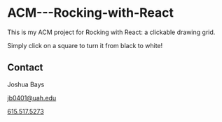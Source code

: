 # ACM---Rocking-with-React

This is my ACM project for Rocking with React: a clickable drawing grid.

Simply click on a square to turn it from black to white!


## Contact
Joshua Bays

[jb0401@uah.edu](mailto:jb0401@uah.edu)

[615.517.5273](tel:6155175273)
